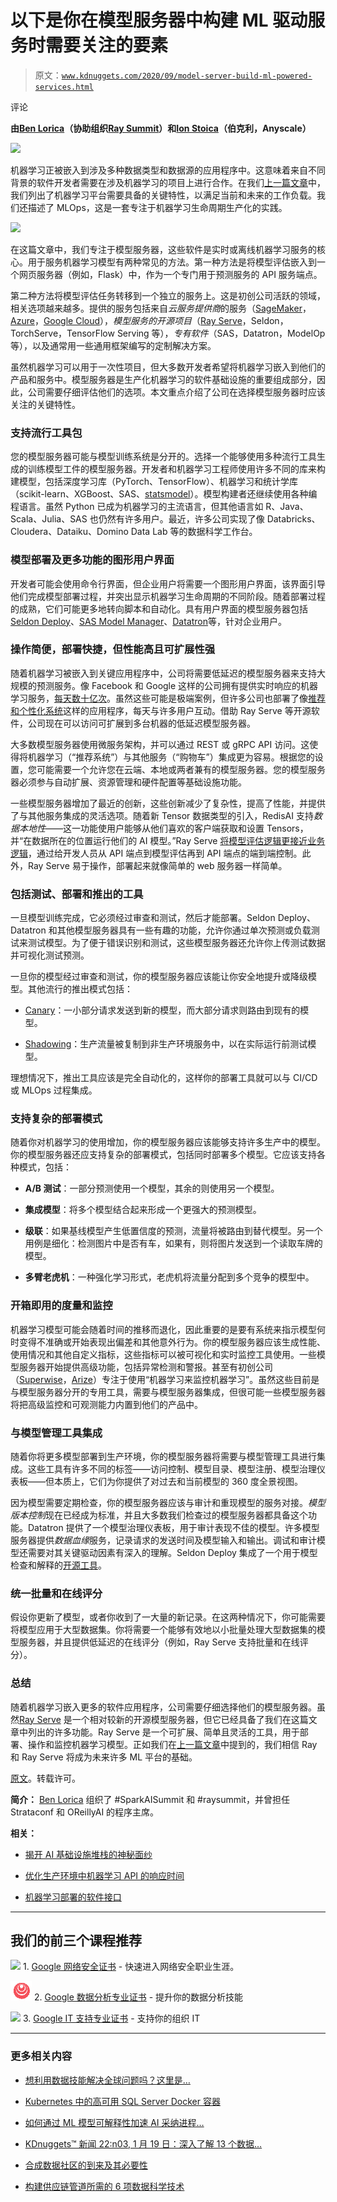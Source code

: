 # 以下是你在模型服务器中构建 ML 驱动服务时需要关注的要素

> 原文：[`www.kdnuggets.com/2020/09/model-server-build-ml-powered-services.html`](https://www.kdnuggets.com/2020/09/model-server-build-ml-powered-services.html)

评论

**由[Ben Lorica](https://twitter.com/bigdata)（协助组织[Ray Summit](https://events.linuxfoundation.org/ray-summit/)）和[Ion Stoica](https://people.eecs.berkeley.edu/~istoica/)（伯克利，Anyscale）** 

![](img/06fc71caf07273db0c45fb9d4799718d.png)

机器学习正被嵌入到涉及多种数据类型和数据源的应用程序中。这意味着来自不同背景的软件开发者需要在涉及机器学习的项目上进行合作。在我们[上一篇文章](https://anyscale.com/blog/five-key-features-for-a-machine-learning-platform/)中，我们列出了机器学习平台需要具备的关键特性，以满足当前和未来的工作负载。我们还描述了 MLOps，这是一套专注于机器学习生命周期生产化的实践。

![](img/05f7f399b092a645e55bd552010d4d55.png)

在这篇文章中，我们专注于模型服务器，这些软件是实时或离线机器学习服务的核心。用于服务机器学习模型有两种常见的方法。第一种方法是将模型评估嵌入到一个网页服务器（例如，Flask）中，作为一个专门用于预测服务的 API 服务端点。

第二种方法将模型评估任务转移到一个独立的服务上。这是初创公司活跃的领域，相关选项越来越多。提供的服务包括来自*云服务提供商*的服务（[SageMaker](https://docs.aws.amazon.com/sagemaker/latest/dg/how-it-works-hosting.html)，[Azure](https://docs.microsoft.com/en-us/azure/machine-learning/how-to-deploy-and-where)，[Google Cloud](https://cloud.google.com/ai-platform/prediction/docs/deploying-models)），*模型服务的开源项目*（[Ray Serve](https://docs.ray.io/en/master/serve/index.html)，Seldon，TorchServe，TensorFlow Serving 等），*专有软件*（SAS，Datatron，ModelOp 等），以及通常用一些通用框架编写的定制解决方案。

虽然机器学习可以用于一次性项目，但大多数开发者希望将机器学习嵌入到他们的产品和服务中。模型服务器是生产化机器学习的软件基础设施的重要组成部分，因此，公司需要仔细评估他们的选项。本文重点介绍了公司在选择模型服务器时应该关注的关键特性。

### 支持流行工具包

您的模型服务器可能与模型训练系统是分开的。选择一个能够使用多种流行工具生成的训练模型工件的模型服务器。开发者和机器学习工程师使用许多不同的库来构建模型，包括深度学习库（PyTorch、TensorFlow）、机器学习和统计学库（scikit-learn、XGBoost、SAS、[statsmodel](https://www.statsmodels.org/stable/index.html)）。模型构建者还继续使用各种编程语言。虽然 Python 已成为机器学习的主流语言，但其他语言如 R、Java、Scala、Julia、SAS 也仍然有许多用户。最近，许多公司实现了像 Databricks、Cloudera、Dataiku、Domino Data Lab 等的数据科学工作台。

### 模型部署及更多功能的图形用户界面

开发者可能会使用命令行界面，但企业用户将需要一个图形用户界面，该界面引导他们完成模型部署过程，并突出显示机器学习生命周期的不同阶段。随着部署过程的成熟，它们可能更多地转向脚本和自动化。具有用户界面的模型服务器包括[Seldon Deploy](https://www.youtube.com/watch?v=iTVY4GI1bhs)、[SAS Model Manager](https://www.sas.com/en_us/software/model-manager.html)、[Datatron](https://www.datatron.com/)等，针对企业用户。

### 操作简便，部署快捷，但性能高且可扩展性强

随着机器学习被嵌入到关键应用程序中，公司将需要低延迟的模型服务器来支持大规模的预测服务。像 Facebook 和 Google 这样的公司拥有提供实时响应的机器学习服务，[每天数十亿次](https://engineering.fb.com/ml-applications/transitioning-entirely-to-neural-machine-translation/)。虽然这些可能是极端案例，但许多公司也部署了像[推荐和个性化系统](https://www.sigarch.org/deep-learning-its-not-all-about-recognizing-cats-and-dogs/)这样的应用程序，每天与许多用户互动。借助 Ray Serve 等开源软件，公司现在可以访问可扩展到多台机器的低延迟模型服务器。

大多数模型服务器使用微服务架构，并可以通过 REST 或 gRPC API 访问。这使得将机器学习（“推荐系统”）与其他服务（“购物车”）集成更为容易。根据您的设置，您可能需要一个允许您在云端、本地或两者兼有的模型服务器。您的模型服务器必须参与自动扩展、资源管理和硬件配置等基础设施功能。

一些模型服务器增加了最近的创新，这些创新减少了复杂性，提高了性能，并提供了与其他服务集成的灵活选项。随着新 Tensor 数据类型的引入，RedisAI 支持*数据本地性*——这一功能使用户能够从他们喜欢的客户端获取和设置 Tensors，并“在数据所在的位置运行他们的 AI 模型。”Ray Serve [将模型评估逻辑更接近业务逻辑](https://www.youtube.com/watch?v=fABgQ5hA4qI&feature=youtu.be&t=1361)，通过给开发人员从 API 端点到模型评估再到 API 端点的端到端控制。此外，Ray Serve 易于操作，部署起来就像简单的 web 服务器一样简单。

### 包括测试、部署和推出的工具

一旦模型训练完成，它必须经过审查和测试，然后才能部署。Seldon Deploy、Datatron 和其他模型服务器具有一些有趣的功能，允许你通过单次预测或负载测试来测试模型。为了便于错误识别和测试，这些模型服务器还允许你上传测试数据并可视化测试预测。

一旦你的模型经过审查和测试，你的模型服务器应该能让你安全地提升或降级模型。其他流行的推出模式包括：

+   [Canary](https://rollout.io/blog/canary-deployment/)：一小部分请求发送到新的模型，而大部分请求则路由到现有的模型。

+   [Shadowing](https://www.getambassador.io/docs/latest/topics/using/shadowing/)：生产流量被复制到非生产环境服务中，以在实际运行前测试模型。

理想情况下，推出工具应该是完全自动化的，这样你的部署工具就可以与 CI/CD 或 MLOps 过程集成。

### 支持复杂的部署模式

随着你对机器学习的使用增加，你的模型服务器应该能够支持许多生产中的模型。你的模型服务器还应支持复杂的部署模式，包括同时部署多个模型。它应该支持各种模式，包括：

+   **A/B 测试**：一部分预测使用一个模型，其余的则使用另一个模型。

+   **集成模型**：将多个模型结合起来形成一个更强大的预测模型。

+   **级联**：如果基线模型产生低置信度的预测，流量将被路由到替代模型。另一个用例是细化：检测图片中是否有车，如果有，则将图片发送到一个读取车牌的模型。

+   **多臂老虎机**：一种强化学习形式，老虎机将流量分配到多个竞争的模型中。

### 开箱即用的度量和监控

机器学习模型可能会随着时间的推移而退化，因此重要的是要有系统来指示模型何时变得不准确或开始表现出偏差和其他意外行为。你的模型服务器应该生成性能、使用情况和其他自定义指标，这些指标可以被可视化和实时监控工具使用。一些模型服务器开始提供高级功能，包括异常检测和警报。甚至有初创公司（[Superwise](https://superwise.ai/)，[Arize](https://techcrunch.com/2020/02/18/tubemogul-execs-launch-arize-ai-for-ai-troublehsooting/)）专注于使用“机器学习来监控机器学习”。虽然这些目前是与模型服务器分开的专用工具，需要与模型服务器集成，但很可能一些模型服务器将把高级监控和可观测能力内置到他们的产品中。

### 与模型管理工具集成

随着你将更多模型部署到生产环境，你的模型服务器将需要与模型管理工具进行集成。这些工具有许多不同的标签——访问控制、模型目录、模型注册、模型治理仪表板——但本质上，它们为你提供了对过去和当前模型的 360 度全景视图。

因为模型需要定期检查，你的模型服务器应该与审计和重现模型的服务对接。*模型版本控制*现在已经成为标准，并且大多数我们检查过的模型服务器都具备这个功能。Datatron 提供了一个模型治理仪表板，用于审计表现不佳的模型。许多模型服务器提供*数据血缘*服务，记录请求的发送时间及模型输入和输出。调试和审计模型还需要对其关键驱动因素有深入的理解。Seldon Deploy 集成了一个用于模型检查和解释的[开源工具](https://github.com/SeldonIO/alibi)。

### 统一批量和在线评分

假设你更新了模型，或者你收到了一大量的新记录。在这两种情况下，你可能需要将模型应用于大型数据集。你将需要一个能够有效地以小批量处理大型数据集的模型服务器，并且提供低延迟的在线评分（例如，Ray Serve 支持批量和在线评分）。

### 总结

随着机器学习嵌入更多的软件应用程序，公司需要仔细选择他们的模型服务器。虽然[Ray Serve](https://docs.ray.io/en/master/serve/index.html) 是一个相对较新的开源模型服务器，但它已经具备了我们在这篇文章中列出的许多功能。Ray Serve 是一个可扩展、简单且灵活的工具，用于部署、操作和监控机器学习模型。正如我们在[上一篇文章](https://anyscale.com/blog/five-key-features-for-a-machine-learning-platform/)中提到的，我们相信 Ray 和 Ray Serve 将成为未来许多 ML 平台的基础。

[原文](https://anyscale.com/blog/heres-what-you-need-to-look-for-in-a-model-server-to-build-ml-powered-services/)。转载许可。

**简介：** [Ben Lorica](https://twitter.com/bigdata) 组织了 #SparkAISummit 和 #raysummit，并曾担任 Strataconf 和 OReillyAI 的程序主席。

**相关：**

+   [揭开 AI 基础设施堆栈的神秘面纱](https://www.kdnuggets.com/2020/05/demystifying-ai-infrastructure-stack.html)

+   [优化生产环境中机器学习 API 的响应时间](https://www.kdnuggets.com/2020/05/optimize-response-time-machine-learning-api-production.html)

+   [机器学习部署的软件接口](https://www.kdnuggets.com/2020/03/software-interfaces-machine-learning-deployment.html)

* * *

## 我们的前三个课程推荐

![](img/0244c01ba9267c002ef39d4907e0b8fb.png) 1\. [Google 网络安全证书](https://www.kdnuggets.com/google-cybersecurity) - 快速进入网络安全职业生涯。

![](img/e225c49c3c91745821c8c0368bf04711.png) 2\. [Google 数据分析专业证书](https://www.kdnuggets.com/google-data-analytics) - 提升你的数据分析技能

![](img/0244c01ba9267c002ef39d4907e0b8fb.png) 3\. [Google IT 支持专业证书](https://www.kdnuggets.com/google-itsupport) - 支持你的组织 IT

* * *

### 更多相关内容

+   [想利用数据技能解决全球问题吗？这里是…](https://www.kdnuggets.com/2022/04/jhu-want-data-skills-solve-global-problems.html)

+   [Kubernetes 中的高可用 SQL Server Docker 容器](https://www.kdnuggets.com/2022/04/high-availability-sql-server-docker-containers-kubernetes.html)

+   [如何通过 ML 模型可解释性加速 AI 采纳进程…](https://www.kdnuggets.com/2022/07/ml-model-explainability-accelerates-ai-adoption-journey-financial-services.html)

+   [KDnuggets™ 新闻 22:n03, 1 月 19 日：深入了解 13 个数据…](https://www.kdnuggets.com/2022/n03.html)

+   [合成数据社区的到来及其必要性](https://www.kdnuggets.com/2022/04/community-synthetic-data-need.html)

+   [构建供应链管道所需的 6 项数据科学技术](https://www.kdnuggets.com/2022/01/6-data-science-technologies-need-build-supply-chain-pipeline.html)
